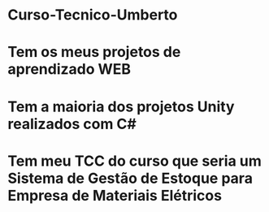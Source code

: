 # Curso-Tecnico-Umberto

# Tem os meus projetos de aprendizado WEB
# Tem a maioria dos projetos Unity realizados com C#
# Tem meu TCC do curso que seria um Sistema de Gestão de Estoque para Empresa de Materiais Elétricos
